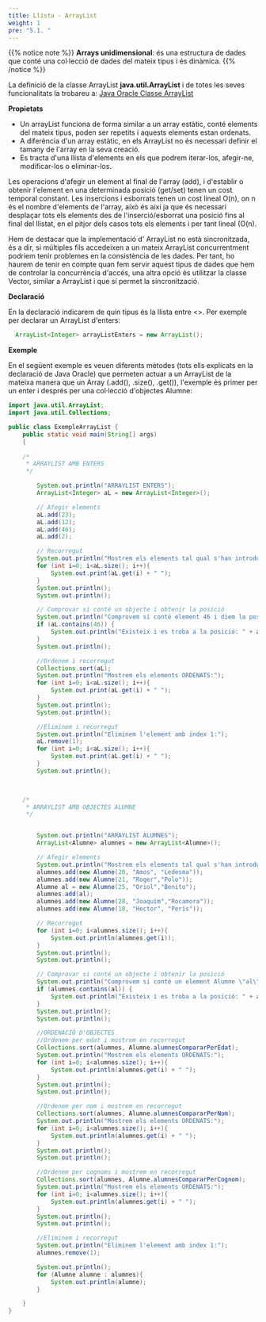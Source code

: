 ```yaml
---
title: Llista - ArrayList
weight: 1
pre: "5.1. "
---
```


{{% notice note %}}
**Arrays unidimensional**: és una estructura de dades que conté una col·lecció de dades del mateix tipus i és dinàmica. 
{{% /notice %}}

La definició de la classe ArrayList **java.util.ArrayList** i de totes les seves funcionalitats la trobareu a:
[Java Oracle Classe ArrayList](https://docs.oracle.com/en/java/javase/21/docs/api/java.base/java/util/ArrayList.html)


**Propietats**
- Un arrayList funciona de forma similar a un array estàtic, conté elements del mateix tipus, poden ser repetits i aquests elements estan ordenats.
- A diferència d'un array estàtic, en els ArrayList no és necessari definir el tamany de l'array en la seva creació.
- Es tracta d'una llista d'elements en els que podrem iterar-los, afegir-ne, modificar-los o eliminar-los.


Les operacions d'afegir un element al final de l'array (add), i d'establir o obtenir l'element en una determinada posició (get/set) tenen un cost temporal constant. Les insercions i esborrats tenen un cost lineal O(n), on n és el nombre d'elements de l'array, això és així ja que és necessari desplaçar tots els elements des de l'inserció/esborrat una posició fins al final del llistat, en el pitjor dels casos tots els elements i per tant lineal (O(n).

Hem de destacar que la implementació d' ArrayList no està sincronitzada, és a dir, si múltiples fils accedeixen a un mateix ArrayList concurrentment podríem tenir problemes en la consistència de les dades. Per tant, ho haurem de tenir en compte quan fem servir aquest tipus de dades que hem de controlar la concurrència d'accés, una altra opció és utilitzar la classe Vector, similar a ArrayList i que sí permet la sincronització.


**Declaració**

En la declaració indicarem de quin tipus és la llista entre <>. Per exemple per declarar un ArrayList d'enters:
```java
  ArrayList<Integer> arrayListEnters = new ArrayList();
```

**Exemple**

En el següent exemple es veuen diferents mètodes (tots ells explicats en la declaració de Java Oracle) que permeten actuar a un ArrayList de la mateixa manera que un Array (.add(), .size(), .get()), l'exemple és primer per un enter i després per una col·lecció d'objectes Alumne:

```java
import java.util.ArrayList;
import java.util.Collections;

public class ExempleArrayList {
    public static void main(String[] args)
    {
        
	/*
	 * ARRAYLIST AMB ENTERS
	 */

        System.out.println("ARRAYLIST ENTERS");
        ArrayList<Integer> aL = new ArrayList<Integer>();

        // Afegir elements
        aL.add(23);
        aL.add(12);
        aL.add(46);
        aL.add(2);

        // Recorregut
        System.out.println("Mostrem els elements tal qual s'han introduït, ArrayList és una llista d'elements:");
        for (int i=0; i<aL.size(); i++){
            System.out.print(aL.get(i) + " ");
        }
        System.out.println();
        System.out.println();

        // Comprovar si conté un objecte i obtenir la posició
        System.out.println("Comprovem si conté element 46 i diem la posició on es troba:");
        if (aL.contains(46)) {
            System.out.println("Existeix i es troba a la posició: " + aL.indexOf(46));
        }
        System.out.println();

        //Ordenem i recorregut
        Collections.sort(aL);
        System.out.println("Mostrem els elements ORDENATS:");
        for (int i=0; i<aL.size(); i++){
            System.out.print(aL.get(i) + " ");
        }
        System.out.println();
        System.out.println();

        //Eliminem i recorregut
        System.out.println("Eliminem l'element amb index 1:");
        aL.remove(1);
        for (int i=0; i<aL.size(); i++){
            System.out.print(aL.get(i) + " ");
        }
        System.out.println();


        
	/*
	 * ARRAYLIST AMB OBJECTES ALUMNE
	 */


        System.out.println("ARRAYLIST ALUMNES");
        ArrayList<Alumne> alumnes = new ArrayList<Alumne>();

        // Afegir elements
        System.out.println("Mostrem els elements tal qual s'han introduït:");
        alumnes.add(new Alumne(20, "Amos", "Ledesma"));
        alumnes.add(new Alumne(21, "Roger","Polo"));
        Alumne al = new Alumne(25, "Oriol","Benito");
        alumnes.add(al);
        alumnes.add(new Alumne(28, "Joaquim","Rocamora"));
        alumnes.add(new Alumne(18, "Hector", "Peris"));

        // Recorregut
        for (int i=0; i<alumnes.size(); i++){
            System.out.println(alumnes.get(i));
        }
        System.out.println();
        System.out.println();

        // Comprovar si conté un objecte i obtenir la posició
        System.out.println("Comprovem si conté un element Alumne \"al\" i diem la posició on es troba:");
        if (alumnes.contains(al)) {
            System.out.println("Existeix i es troba a la posició: " + alumnes.indexOf(al));
        }
        System.out.println();
        System.out.println();

        //ORDENACIÓ D'OBJECTES
        //Ordenem per edat i mostrem en recorregut
        Collections.sort(alumnes, Alumne.alumnesCompararPerEdat);
        System.out.println("Mostrem els elements ORDENATS:");
        for (int i=0; i<alumnes.size(); i++){
            System.out.println(alumnes.get(i) + " ");
        }
        System.out.println();
        System.out.println();

        //Ordenem per nom i mostrem en recorregut
        Collections.sort(alumnes, Alumne.alumnesCompararPerNom);
        System.out.println("Mostrem els elements ORDENATS:");
        for (int i=0; i<alumnes.size(); i++){
            System.out.println(alumnes.get(i) + " ");
        }
        System.out.println();
        System.out.println();

        //Ordenem per cognoms i mostrem en recorregut
        Collections.sort(alumnes, Alumne.alumnesCompararPerCognom);
        System.out.println("Mostrem els elements ORDENATS:");
        for (int i=0; i<alumnes.size(); i++){
            System.out.println(alumnes.get(i) + " ");
        }
        System.out.println();
        System.out.println();

        //Eliminem i recorregut
        System.out.println("Eliminem l'element amb index 1:");
        alumnes.remove(1);

        System.out.println();
        for (Alumne alumne : alumnes){
            System.out.println(alumne);
        }

    }
}
```






